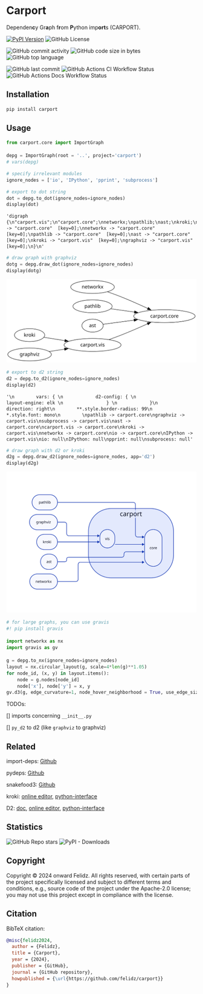 # Carport


<!-- WARNING: THIS FILE WAS AUTOGENERATED! DO NOT EDIT! -->

Dependen**c**y Gr**a**ph f**r**om **P**ython imp**ort**s (CARPORT).

[![PyPI
Version](https://img.shields.io/pypi/v/carport.svg?style=flat-square&color=blue)](https://pypi.org/project/carport/)
![GitHub
License](https://img.shields.io/github/license/felidz/carport.svg?style=flat-square&logo=github)
<!-- ![GitHub Release](https://img.shields.io/github/v/release/felidz/carport.svg?style=flat-square&logo=github) -->
![GitHub commit
activity](https://img.shields.io/github/commit-activity/t/felidz/carport.svg?style=flat-square&logo=github)
![GitHub code size in
bytes](https://img.shields.io/github/languages/code-size/felidz/carport.svg?style=flat-square&logo=github)
![GitHub top
language](https://img.shields.io/github/languages/top/felidz/carport.svg?style=flat-square)

![GitHub last
commit](https://img.shields.io/github/last-commit/felidz/carport.svg?style=flat-square&logo=github&color=darkgreen)
![GitHub Actions CI Workflow
Status](https://img.shields.io/github/actions/workflow/status/felidz/carport/test.yaml?style=flat-square&logo=github&label=CI)
![GitHub Actions Docs Workflow
Status](https://img.shields.io/github/actions/workflow/status/felidz/carport/deploy.yaml?style=flat-square&logo=github&label=docs)
<!-- ![Codecov](https://img.shields.io/codecov/c/github/felidz/carport.svg?style=flat-square&logo=codecov) -->
<!-- ![Scrutinizer quality](https://img.shields.io/scrutinizer/quality/g/felidz/carport.svg?style=flat-square&logo=Scrutinizer) -->

<!-- ![discord](https://img.shields.io/badge/Discord?style=flat-square&logo=discord&logoColor=white) -->

## Installation

``` sh
pip install carport
```

## Usage

``` python
from carport.core import ImportGraph

depg = ImportGraph(root = '..', project='carport')
# vars(depg)
```

``` python
# specify irrelevant modules
ignore_nodes = ['io', 'IPython', 'pprint', 'subprocess']
```

``` python
# export to dot string
dot = depg.to_dot(ignore_nodes=ignore_nodes)
display(dot)
```

    'digraph  {\n"carport.vis";\n"carport.core";\nnetworkx;\npathlib;\nast;\nkroki;\ngraphviz;\n"carport.vis" -> "carport.core"  [key=0];\nnetworkx -> "carport.core"  [key=0];\npathlib -> "carport.core"  [key=0];\nast -> "carport.core"  [key=0];\nkroki -> "carport.vis"  [key=0];\ngraphviz -> "carport.vis"  [key=0];\n}\n'

``` python
# draw graph with graphviz
dotg = depg.draw_dot(ignore_nodes=ignore_nodes)
display(dotg)
```

![](index_files/figure-commonmark/cell-5-output-1.svg)

``` python
# export to d2 string
d2 = depg.to_d2(ignore_nodes=ignore_nodes)
display(d2)
```

    '\n        vars: { \n            d2-config: { \n                layout-engine: elk \n                } \n            }\n        direction: right\n        **.style.border-radius: 99\n        *.style.font: mono\n        \npathlib -> carport.core\ngraphviz -> carport.vis\nsubprocess -> carport.vis\nast -> carport.core\ncarport.vis -> carport.core\nkroki -> carport.vis\nnetworkx -> carport.core\nio -> carport.core\nIPython -> carport.vis\nio: null\nIPython: null\npprint: null\nsubprocess: null'

``` python
# draw graph with d2 or kroki
d2g = depg.draw_d2(ignore_nodes=ignore_nodes, app='d2')
display(d2g)
```

![](index_files/figure-commonmark/cell-7-output-1.svg)

``` python
# for large graphs, you can use gravis
#! pip install gravis

import networkx as nx 
import gravis as gv

g = depg.to_nx(ignore_nodes=ignore_nodes)
layout = nx.circular_layout(g, scale=4*len(g)**1.05)
for node_id, (x, y) in layout.items():
    node = g.nodes[node_id]
    node['x'], node['y'] = x, y
gv.d3(g, edge_curvature=1, node_hover_neighborhood = True, use_edge_size_normalization=True)
```

TODOs:

\[\] imports concerning `__init__.py`

\[\] `py_d2` to d2 (like `graphviz` to graphviz)

## Related

import-deps: [Github](https://github.com/schettino72/import-deps)

pydeps: [Github](https://github.com/thebjorn/pydeps)

snakefood3: [Github](https://github.com/Trim21/snakefood3)

kroki: [online editor](https://kroki.io/),
[python-interface](https://github.com/thorwhalen/kroki)

D2: [doc](https://d2lang.com/tour/text), [online
editor](https://play.d2lang.com/),
[python-interface](https://github.com/MrBlenny/py-d2)

## Statistics

<!-- <img src="https://api.star-history.com/svg?repos=felidz/carport&type=Date" alt="drawing" width="390"/> -->

![GitHub Repo
stars](https://img.shields.io/github/stars/felidz/carport.svg?style=flat-square&logo=github)
![PyPI -
Downloads](https://img.shields.io/pypi/dm/carport.svg?style=flat-square&logo=pypi)
<!-- ![GitHub Downloads](https://img.shields.io/github/downloads/felidz/carport/total.svg?style=flat-square&logo=github) -->

## Copyright

Copyright © 2024 onward Felidz. All rights reserved, with certain parts
of the project specifically licensed and subject to different terms and
conditions, e.g., source code of the project under the Apache-2.0
license; you may not use this project except in compliance with the
license.

## Citation

BibTeX citation:

``` bibtex
@misc{felidz2024,
  author = {Felidz},
  title = {Carport},
  year = {2024},
  publisher = {GitHub},
  journal = {GitHub repository},
  howpublished = {\url{https://github.com/felidz/carport}}
}
```
